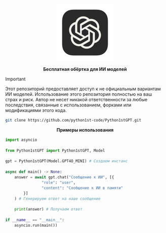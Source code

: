 <p align="center">
  <img width="180" src="./public/ChatGPT.png" alt="ChatGPT">
  <p align="center"><b>Бесплатная обёртка для ИИ моделей</b></p>
</p>

<div id="top"></div>

> [!IMPORTANT]
> Этот репозиторий предоставляет доступ к не официальным вариантам ИИ моделей. Использование этого репозитория полностью на ваш страх и риск. Автор не несет никакой ответственности за любые последствия, связанные с использованием, форками или модификациями этого кода.

```sh
git clone https://github.com/python1st-code/Python1stGPT.git
```

<p align="center"><strong>Примеры использования</strong></p>

```python
import asyncio

from Python1stGPT import Python1stGPT, Model

gpt = Python1stGPT(Model.GPT4O_MINI) # Создаем инстанс

async def main() -> None:
    answer = await gpt.chat("Сообщение к ИИ", [{
                "role": "user",
                "content": "Сообщение к ИИ в памяти"
        }]
    ) # Генерируем ответ на наше сообщение

    print(answer) # Получаем ответ

if __name__ == "__main__":
    asyncio.run(main())

```

